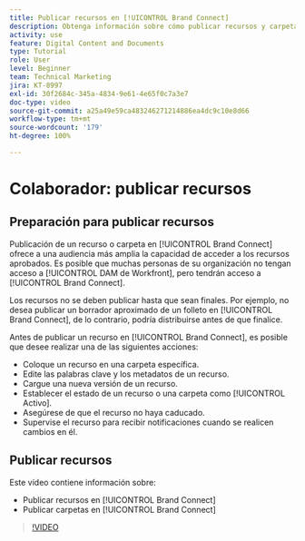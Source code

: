 ```yaml
---
title: Publicar recursos en [!UICONTROL Brand Connect]
description: Obtenga información sobre cómo publicar recursos y carpetas en [!UICONTROL Brand Connect] en [!UICONTROL DAM de Workfront].
activity: use
feature: Digital Content and Documents
type: Tutorial
role: User
level: Beginner
team: Technical Marketing
jira: KT-8997
exl-id: 30f2684c-345a-4834-9e61-4e65f0c7a3e7
doc-type: video
source-git-commit: a25a49e59ca483246271214886ea4dc9c10e8d66
workflow-type: tm+mt
source-wordcount: '179'
ht-degree: 100%

---
```


# Colaborador: publicar recursos

## Preparación para publicar recursos

Publicación de un recurso o carpeta en [!UICONTROL Brand Connect] ofrece a una audiencia más amplia la capacidad de acceder a los recursos aprobados. Es posible que muchas personas de su organización no tengan acceso a [!UICONTROL DAM de Workfront], pero tendrán acceso a [!UICONTROL Brand Connect].

Los recursos no se deben publicar hasta que sean finales. Por ejemplo, no desea publicar un borrador aproximado de un folleto en [!UICONTROL Brand Connect], de lo contrario, podría distribuirse antes de que finalice.

Antes de publicar un recurso en [!UICONTROL Brand Connect], es posible que desee realizar una de las siguientes acciones:

* Coloque un recurso en una carpeta específica.
* Edite las palabras clave y los metadatos de un recurso.
* Cargue una nueva versión de un recurso.
* Establecer el estado de un recurso o una carpeta como [!UICONTROL Activo].
* Asegúrese de que el recurso no haya caducado.
* Supervise el recurso para recibir notificaciones cuando se realicen cambios en él.

## Publicar recursos

Este vídeo contiene información sobre:

* Publicar recursos en [!UICONTROL Brand Connect]
* Publicar carpetas en [!UICONTROL Brand Connect]

>[!VIDEO](https://video.tv.adobe.com/v/335257/?quality=12&learn=on)
